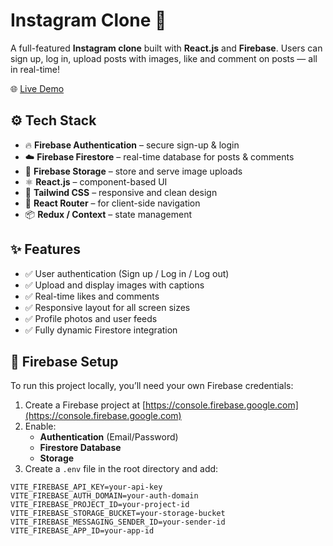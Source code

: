 # Instagram Clone 📸

A full-featured **Instagram clone** built with **React.js** and **Firebase**. Users can sign up, log in, upload posts with images, like and comment on posts — all in real-time!

🌐 [Live Demo]([https://sima.instgrm.netlify.app](https://sima-instgrm.netlify.app/))

## ⚙️ Tech Stack

- 🔥 **Firebase Authentication** – secure sign-up & login
- ☁️ **Firebase Firestore** – real-time database for posts & comments
- 📁 **Firebase Storage** – store and serve image uploads
- ⚛️ **React.js** – component-based UI
- 🎨 **Tailwind CSS** – responsive and clean design
- 🚀 **React Router** – for client-side navigation
- 📦 **Redux / Context** – state management

## ✨ Features

- ✅ User authentication (Sign up / Log in / Log out)
- ✅ Upload and display images with captions
- ✅ Real-time likes and comments
- ✅ Responsive layout for all screen sizes
- ✅ Profile photos and user feeds
- ✅ Fully dynamic Firestore integration

## 🔐 Firebase Setup

To run this project locally, you’ll need your own Firebase credentials:

1. Create a Firebase project at [https://console.firebase.google.com](https://console.firebase.google.com)
2. Enable:
   - **Authentication** (Email/Password)
   - **Firestore Database**
   - **Storage**
3. Create a `.env` file in the root directory and add:

```env
VITE_FIREBASE_API_KEY=your-api-key
VITE_FIREBASE_AUTH_DOMAIN=your-auth-domain
VITE_FIREBASE_PROJECT_ID=your-project-id
VITE_FIREBASE_STORAGE_BUCKET=your-storage-bucket
VITE_FIREBASE_MESSAGING_SENDER_ID=your-sender-id
VITE_FIREBASE_APP_ID=your-app-id
